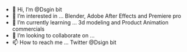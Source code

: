 - 👋 Hi, I’m @Dsgin bit
- 👀 I’m interested in ... Blender, Adobe After Effects and Premiere pro
- 🌱 I’m currently learning ... 3d modeling and Product Animation commercials
- 💞️ I’m looking to collaborate on ...
- 📫 How to reach me ... Twitter @Dsign bit 

<!---
Xbrighter/Xbrighter is a ✨ special ✨ repository because its `README.md` (this file) appears on your GitHub profile.
You can click the Preview link to take a look at your changes.
--->

